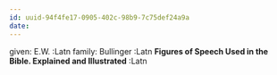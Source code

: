 ```yaml
---
id: uuid-94f4fe17-0905-402c-98b9-7c75def24a9a
date: 
---
```


given: E.W. :Latn
family: Bullinger :Latn
**Figures of Speech Used in the Bible. Explained and Illustrated** :Latn